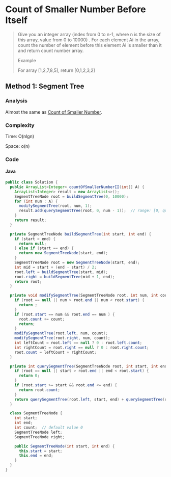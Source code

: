 # Count of Smaller Number Before Itself
> Give you an integer array (index from 0 to n-1, where n is the size of this array, value from 0 to 10000) . For each element Ai in the array, count the number of element before this element Ai is smaller than it and return count number array.
>
> Example
>
> For array [1,2,7,8,5], return [0,1,2,3,2]

## Method 1: Segment Tree
### Analysis
Almost the same as [Count of Smaller Number](count_of_smaller_number.md).

### Complexity
Time: O(nlgn)

Space: o(n)

### Code
#### Java
```java
public class Solution {
  public ArrayList<Integer> countOfSmallerNumberII(int[] A) {
    ArrayList<Integer> result = new ArrayList<>();
    SegmentTreeNode root = buildSegmentTree(0, 10000);
    for (int num : A) {
      modifySegmentTree(root, num, 1);
      result.add(querySegmentTree(root, 0, num - 1));  // range: [0, query - 1]
    }
    return result;
  }

  private SegmentTreeNode buildSegmentTree(int start, int end) {
    if (start > end) {
      return null;
    } else if (start == end) {
      return new SegmentTreeNode(start, end);
    }
    SegmentTreeNode root = new SegmentTreeNode(start, end);
    int mid = start + (end - start) / 2;
    root.left = buildSegmentTree(start, mid);
    root.right = buildSegmentTree(mid + 1, end);
    return root;
  }

  private void modifySegmentTree(SegmentTreeNode root, int num, int count) {
    if (root == null || num > root.end || num < root.start) {
      return ;
    } 
    if (root.start == num && root.end == num ) {
      root.count += count;
      return;
    }
    modifySegmentTree(root.left, num, count);
    modifySegmentTree(root.right, num, count);
    int leftCount = root.left == null ? 0 : root.left.count;
    int rightCount = root.right == null ? 0 : root.right.count;
    root.count = leftCount + rightCount;
  }

  private int querySegmentTree(SegmentTreeNode root, int start, int end) {
    if (root == null || start > root.end || end < root.start) {
      return 0;
    }
    if (root.start >= start && root.end <= end) {
      return root.count;
    }
    return querySegmentTree(root.left, start, end) + querySegmentTree(root.right, start, end);
  }

  class SegmentTreeNode {
    int start;
    int end;
    int count;  // default value 0
    SegmentTreeNode left;
    SegmentTreeNode right;

    public SegmentTreeNode(int start, int end) {
      this.start = start;
      this.end = end;
    }
  }
}
```

